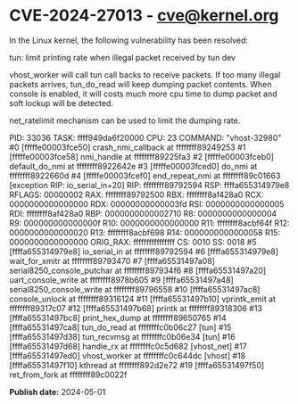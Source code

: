 # CVE-2024-27013 - cve@kernel.org

In the Linux kernel, the following vulnerability has been resolved:

tun: limit printing rate when illegal packet received by tun dev

vhost_worker will call tun call backs to receive packets. If too many
illegal packets arrives, tun_do_read will keep dumping packet contents.
When console is enabled, it will costs much more cpu time to dump
packet and soft lockup will be detected.

net_ratelimit mechanism can be used to limit the dumping rate.

PID: 33036    TASK: ffff949da6f20000  CPU: 23   COMMAND: "vhost-32980"
 #0 [fffffe00003fce50] crash_nmi_callback at ffffffff89249253
 #1 [fffffe00003fce58] nmi_handle at ffffffff89225fa3
 #2 [fffffe00003fceb0] default_do_nmi at ffffffff8922642e
 #3 [fffffe00003fced0] do_nmi at ffffffff8922660d
 #4 [fffffe00003fcef0] end_repeat_nmi at ffffffff89c01663
    [exception RIP: io_serial_in+20]
    RIP: ffffffff89792594  RSP: ffffa655314979e8  RFLAGS: 00000002
    RAX: ffffffff89792500  RBX: ffffffff8af428a0  RCX: 0000000000000000
    RDX: 00000000000003fd  RSI: 0000000000000005  RDI: ffffffff8af428a0
    RBP: 0000000000002710   R8: 0000000000000004   R9: 000000000000000f
    R10: 0000000000000000  R11: ffffffff8acbf64f  R12: 0000000000000020
    R13: ffffffff8acbf698  R14: 0000000000000058  R15: 0000000000000000
    ORIG_RAX: ffffffffffffffff  CS: 0010  SS: 0018
 #5 [ffffa655314979e8] io_serial_in at ffffffff89792594
 #6 [ffffa655314979e8] wait_for_xmitr at ffffffff89793470
 #7 [ffffa65531497a08] serial8250_console_putchar at ffffffff897934f6
 #8 [ffffa65531497a20] uart_console_write at ffffffff8978b605
 #9 [ffffa65531497a48] serial8250_console_write at ffffffff89796558
 #10 [ffffa65531497ac8] console_unlock at ffffffff89316124
 #11 [ffffa65531497b10] vprintk_emit at ffffffff89317c07
 #12 [ffffa65531497b68] printk at ffffffff89318306
 #13 [ffffa65531497bc8] print_hex_dump at ffffffff89650765
 #14 [ffffa65531497ca8] tun_do_read at ffffffffc0b06c27 [tun]
 #15 [ffffa65531497d38] tun_recvmsg at ffffffffc0b06e34 [tun]
 #16 [ffffa65531497d68] handle_rx at ffffffffc0c5d682 [vhost_net]
 #17 [ffffa65531497ed0] vhost_worker at ffffffffc0c644dc [vhost]
 #18 [ffffa65531497f10] kthread at ffffffff892d2e72
 #19 [ffffa65531497f50] ret_from_fork at ffffffff89c0022f

**Publish date:** 2024-05-01
